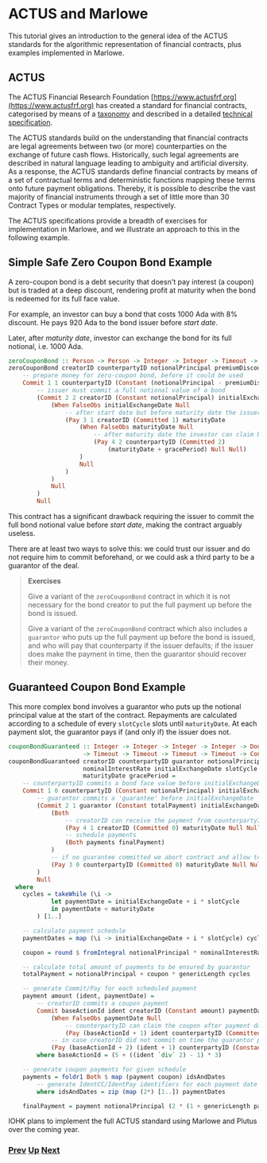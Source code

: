 # ACTUS and Marlowe

This tutorial gives an introduction to the general idea of the ACTUS standards for the algorithmic representation of financial contracts, plus examples implemented in Marlowe.

## ACTUS

The ACTUS Financial Research Foundation [https://www.actusfrf.org](https://www.actusfrf.org) has created a standard for financial contracts, categorised by means of a [taxonomy](https://www.actusfrf.org/taxonomy) and described in a detailed [technical specification](https://www.actusfrf.org/algorithmic-standard).

The ACTUS standards build on the understanding that financial contracts are legal agreements between two
(or more) counterparties on the exchange of future cash flows. Historically, such legal agreements are described in natural language leading to ambiguity and artificial diversity. As a response, the ACTUS standards define financial contracts by means of a set of contractual terms and deterministic functions mapping these terms onto future payment obligations. Thereby, it is possible to describe the vast majority of financial instruments through a set of little more than 30 Contract Types or modular templates, respectively.

The ACTUS specifications provide a breadth of exercises for implementation in Marlowe, and we illustrate an approach to this in the following example.

## Simple Safe Zero Coupon Bond Example

A zero-coupon bond is a debt security that doesn't pay interest (a coupon)
but is traded at a deep discount, rendering profit at maturity
when the bond is redeemed for its full face value.

For example, an investor can buy a bond that costs 1000 Ada with 8% discount.
He pays 920 Ada to the bond issuer before _start date_.

Later, after _maturity date_, investor can exchange the bond for its full notional, i.e. 1000 Ada.

```haskell
zeroCouponBond :: Person -> Person -> Integer -> Integer -> Timeout -> Timeout -> Timeout -> Contract
zeroCouponBond creatorID counterpartyID notionalPrincipal premiumDiscount initialExchangeDate maturityDate gracePeriod =
    -- prepare money for zero-coupon bond, before it could be used
    Commit 1 1 counterpartyID (Constant (notionalPrincipal - premiumDiscount)) initialExchangeDate maturityDate
        -- issuer must commit a full notional value of a bond
        (Commit 2 2 creatorID (Constant notionalPrincipal) initialExchangeDate (maturityDate + gracePeriod)
            (When FalseObs initialExchangeDate Null
                -- after start date but before maturity date the issuer can receive the bond payment
                (Pay 3 1 creatorID (Committed 1) maturityDate
                    (When FalseObs maturityDate Null
                        -- after maturity date the investor can claim bond's full value
                        (Pay 4 2 counterpartyID (Committed 2)
                            (maturityDate + gracePeriod) Null Null)
                    )
                    Null
                )
            )
            Null
        )
        Null
````

This contract has a significant drawback requiring the issuer to commit the full bond notional value before _start date_, making the contract arguably useless.

There are at least two ways to solve this: we could trust our issuer and do not require him to commit beforehand, or we could ask a third party to be a guarantor of the deal. 

> __Exercises__
>
> Give a variant of the `zeroCouponBond` contract in which it is not necessary for the bond creator to put the full payment up before the bond is issued.
>
> Give a variant of the `zeroCouponBond` contract which also includes a `guarantor` who puts up the full payment up before the bond is issued, and who will pay that counterparty if the issuer defaults; if the issuer does make the payment in time, then the guarantor should recover their money. 

## Guaranteed Coupon Bond Example

This more complex bond involves a guarantor who puts up the notional principal value at the start of the contract. Repayments are calculated according to a schedule of every `slotCycle` slots until `maturityDate`. At each payment slot, the guarantor pays if (and only if) the issuer does not.

```haskell
couponBondGuaranteed :: Integer -> Integer -> Integer -> Integer -> Double
                     -> Timeout -> Timeout -> Timeout -> Timeout -> Contract
couponBondGuaranteed creatorID counterpartyID guarantor notionalPrincipal
                     nominalInterestRate initialExchangeDate slotCycle
                     maturityDate gracePeriod =
    -- counterpartyID commits a bond face value before initialExchangeDate
    Commit 1 0 counterpartyID (Constant notionalPrincipal) initialExchangeDate maturityDate
        -- guarantor commits a 'guarantee' before initialExchangeDate
        (Commit 2 1 guarantor (Constant totalPayment) initialExchangeDate (maturityDate + gracePeriod)
            (Both
                -- creatorID can receive the payment from counterpartyID
                (Pay 4 1 creatorID (Committed 0) maturityDate Null Null)
                -- schedule payments
                (Both payments finalPayment)
            )
            -- if no guarantee committed we abort contract and allow to redeem the counterpartyID's commit
            (Pay 3 0 counterpartyID (Committed 0) maturityDate Null Null)
        )
        Null
  where
    cycles = takeWhile (\i ->
            let paymentDate = initialExchangeDate + i * slotCycle
            in paymentDate < maturityDate
        ) [1..]

    -- calculate payment schedule
    paymentDates = map (\i -> initialExchangeDate + i * slotCycle) cycles

    coupon = round $ fromIntegral notionalPrincipal * nominalInterestRate

    -- calculate total amount of payments to be ensured by guarantor
    totalPayment = notionalPrincipal + coupon * genericLength cycles

    -- generate Commit/Pay for each scheduled payment
    payment amount (ident, paymentDate) =
        -- creatorID commits a coupon payment
        Commit baseActionId ident creatorID (Constant amount) paymentDate (maturityDate + gracePeriod)
            (When FalseObs paymentDate Null
                -- counterpartyID can claim the coupon after payment date
                (Pay (baseActionId + 1) ident counterpartyID (Committed ident) (maturityDate + gracePeriod) Null Null))
            -- in case creatorID did not commit on time the guarantor pays the coupon
            (Pay (baseActionId + 2) (ident + 1) counterpartyID (Constant amount) (maturityDate + gracePeriod) Null Null)
        where baseActionId = (5 + ((ident `div` 2) - 1) * 3)

    -- generate coupon payments for given schedule
    payments = foldr1 Both $ map (payment coupon) idsAndDates
        -- generate IdentCC/IdentPay identifiers for each payment date
        where idsAndDates = zip (map (2*) [1..]) paymentDates

    finalPayment = payment notionalPrincipal (2 * (1 + genericLength paymentDates), maturityDate)
```

IOHK plans to implement the full ACTUS standard using Marlowe and Plutus over the coming year.

### [Prev](./meadow-overview.md) [Up](./README.md) [Next](./marlowe-plutus.md)
